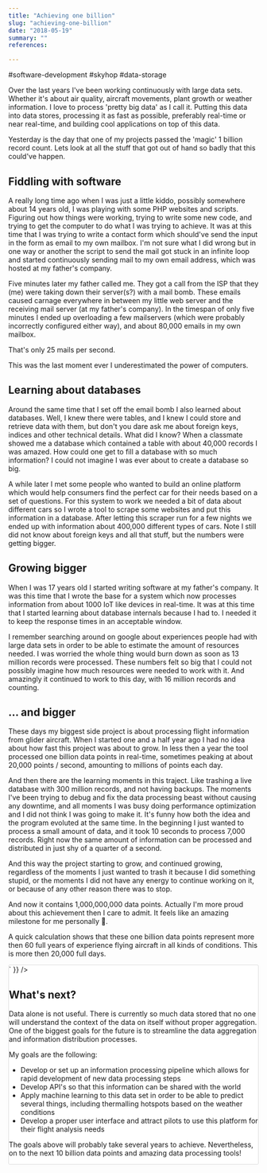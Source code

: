 ```yaml
---
title: "Achieving one billion"
slug: "achieving-one-billion"
date: "2018-05-19"
summary: ""
references: 

---
```


#software-development #skyhop #data-storage

Over the last years I've been working continuously with large data sets. Whether it's about air quality, aircraft movements, plant growth or weather information. I love to process 'pretty big data' as I call it. Putting this data into data stores, processing it as fast as possible, preferably real-time or near real-time, and building cool applications on top of this data.

Yesterday is the day that one of my projects passed the 'magic' 1 billion record count. Lets look at all the stuff that got out of hand so badly that this could've happen.

## Fiddling with software

A really long time ago when I was just a little kiddo, possibly somewhere about 14 years old, I was playing with some PHP websites and scripts. Figuring out how things were working, trying to write some new code, and trying to get the computer to do what I was trying to achieve. It was at this time that I was trying to write a contact form which should've send the input in the form as email to my own mailbox. I'm not sure what I did wrong but in one way or another the script to send the mail got stuck in an infinite loop and started continuously sending mail to my own email address, which was hosted at my father's company.

Five minutes later my father called me. They got a call from the ISP that they (me) were taking down their server(s?) with a mail bomb. These emails caused carnage everywhere in between my little web server and the receiving mail server (at my father's company). In the timespan of only five minutes I ended up overloading a few mailservers (which were probably incorrectly configured either way), and about 80,000 emails in my own mailbox.

That's only 25 mails per second.

This was the last moment ever I underestimated the power of computers.

## Learning about databases

Around the same time that I set off the email bomb I also learned about databases. Well, I knew there were tables, and I knew I could store and retrieve data with them, but don't you dare ask me about foreign keys, indices and other technical details. What did I know? When a classmate showed me a database which contained a table with about 40,000 records I was amazed. How could one get to fill a database with so much information? I could not imagine I was ever about to create a database so big.

A while later I met some people who wanted to build an online platform which would help consumers find the perfect car for their needs based on a set of questions. For this system to work we needed a bit of data about different cars so I wrote a tool to scrape some websites and put this information in a database. After letting this scraper run for a few nights we ended up with information about 400,000 different types of cars. Note I still did not know about foreign keys and all that stuff, but the numbers were getting bigger.

## Growing bigger

When I was 17 years old I started writing software at my father's company. It was this time that I wrote the base for a system which now processes information from about 1000 IoT like devices in real-time. It was at this time that I started learning about database internals because I had to. I needed it to keep the response times in an acceptable window.

I remember searching around on google about experiences people had with large data sets in order to be able to estimate the amount of resources needed. I was worried the whole thing would burn down as soon as 13 million records were processed. These numbers felt so big that I could not possibly imagine how much resources were needed to work with it. And amazingly it continued to work to this day, with 16 million records and counting.

## … and bigger

These days my biggest side project is about processing flight information from glider aircraft. When I started one and a half year ago I had no idea about how fast this project was about to grow. In less then a year the tool processed one billion data points in real-time, sometimes peaking at about 20,000 points / second, amounting to millions of points each day.

And then there are the learning moments in this traject. Like trashing a live database with 300 million records, and not having backups. The moments I've been trying to debug and fix the data processing beast without causing any downtime, and all moments I was busy doing performance optimization and I did not think I was going to make it. It's funny how both the idea and the program evoluted at the same time. In the beginning I just wanted to process a small amount of data, and it took 10 seconds to process 7,000 records. Right now the same amount of information can be processed and distributed in just shy of a quarter of a second.

And this way the project starting to grow, and continued growing, regardless of the moments I just wanted to trash it because I did something stupid, or the moments I did not have any energy to continue working on it, or because of any other reason there was to stop.

And now it contains 1,000,000,000 data points. Actually I'm more proud about this achievement then I care to admit. It feels like an amazing milestone for me personally 🎉.

A quick calculation shows that these one billion data points represent more then 60 full years of experience flying aircraft in all kinds of conditions. This is more then 20,000 full days.

<div dangerouslySetInnerHTML={{
  __html: `<iframe class="instagram-media instagram-media-rendered" id="instagram-embed-0" src="https://www.instagram.com/p/Bc8L2AhljcI/embed/captioned/?cr=1&amp;v=8&amp;wp=1316&amp;rd=app.cloudcannon.com#%7B%22ci%22%3A0%2C%22os%22%3A274%7D" allowtransparency="true" frameborder="0" height="870" data-instgrm-payload-id="instagram-media-payload-0" scrolling="no" style="max-width: 658px; width: calc(100% - 2px); background-color: white; border-top-left-radius: 3px; border-top-right-radius: 3px; border-bottom-right-radius: 3px; border-bottom-left-radius: 3px; border: 1px solid rgb(219, 219, 219); box-shadow: none; display: block; margin: 0px 0px 12px; padding: 0px;"></iframe>`
}} />

<script async="" defer="" src="//www.instagram.com/embed.js"></script>

## What's next?

Data alone is not useful. There is currently so much data stored that no one will understand the context of the data on itself without proper aggregation. One of the biggest goals for the future is to streamline the data aggregation and information distribution processes.

My goals are the following:

* Develop or set up an information processing pipeline which allows for rapid development of new data processing steps
* Develop API's so that this information can be shared with the world
* Apply machine learning to this data set in order to be able to predict several things, including thermalling hotspots based on the weather conditions
* Develop a proper user interface and attract pilots to use this platform for their flight analysis needs

The goals above will probably take several years to achieve. Nevertheless, on to the next 10 billion data points and amazing data processing tools!
